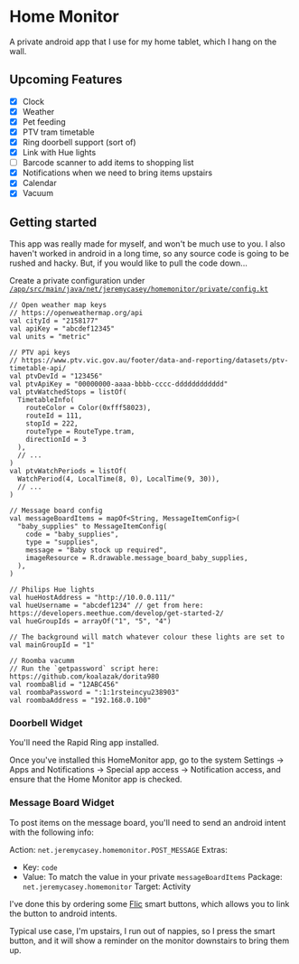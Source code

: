 # Home Monitor

A private android app that I use for my home tablet, which I hang on the wall.

## Upcoming Features

* [X] Clock
* [X] Weather
* [X] Pet feeding
* [X] PTV tram timetable
* [X] Ring doorbell support (sort of)
* [X] Link with Hue lights
* [ ] Barcode scanner to add items to shopping list
* [X] Notifications when we need to bring items upstairs
* [X] Calendar
* [X] Vacuum

## Getting started

This app was really made for myself, and won't be much use to you. I also haven't worked in android in a long time, so any source code is going to be rushed and hacky. But, if you would like to pull the code down... 

Create a private configuration under [`/app/src/main/java/net/jeremycasey/homemonitor/private/config.kt`](./app/src/main/java/net/jeremycasey/homemonitor/private/config.kt)

```
// Open weather map keys
// https://openweathermap.org/api
val cityId = "2158177"
val apiKey = "abcdef12345"
val units = "metric"

// PTV api keys
// https://www.ptv.vic.gov.au/footer/data-and-reporting/datasets/ptv-timetable-api/
val ptvDevId = "123456"
val ptvApiKey = "00000000-aaaa-bbbb-cccc-dddddddddddd"
val ptvWatchedStops = listOf(
  TimetableInfo(
    routeColor = Color(0xfff58023),
    routeId = 111,
    stopId = 222,
    routeType = RouteType.tram,
    directionId = 3
  ),
  // ...
)
val ptvWatchPeriods = listOf(
  WatchPeriod(4, LocalTime(8, 0), LocalTime(9, 30)),
  // ...
)

// Message board config
val messageBoardItems = mapOf<String, MessageItemConfig>(
  "baby_supplies" to MessageItemConfig(
    code = "baby_supplies",
    type = "supplies",
    message = "Baby stock up required",
    imageResource = R.drawable.message_board_baby_supplies,
  ),
)

// Philips Hue lights
val hueHostAddress = "http://10.0.0.111/"
val hueUsername = "abcdef1234" // get from here: https://developers.meethue.com/develop/get-started-2/
val hueGroupIds = arrayOf("1", "5", "4")

// The background will match whatever colour these lights are set to
val mainGroupId = "1"

// Roomba vacumm
// Run the `getpassword` script here: https://github.com/koalazak/dorita980
val roombaBlid = "12ABC456"
val roombaPassword = ":1:1rsteincyu238903"
val roombaAddress = "192.168.0.100"
```

### Doorbell Widget

You'll need the Rapid Ring app installed.

Once you've installed this HomeMonitor app, go to the system Settings -> Apps and Notifications -> Special app access -> Notification access, and ensure that the Home Monitor app is checked.

### Message Board Widget

To post items on the message board, you'll need to send an android intent with the following info:

Action: `net.jeremycasey.homemonitor.POST_MESSAGE`
Extras:
* Key: `code`
* Value: To match the value in your private `messageBoardItems`
Package: `net.jeremycasey.homemonitor`
Target: Activity
  
I've done this by ordering some [Flic](https://flic.io/) smart buttons, which allows you to link the button to android intents.

Typical use case, I'm upstairs, I run out of nappies, so I press the smart button, and it will show a reminder on the monitor downstairs to bring them up.
